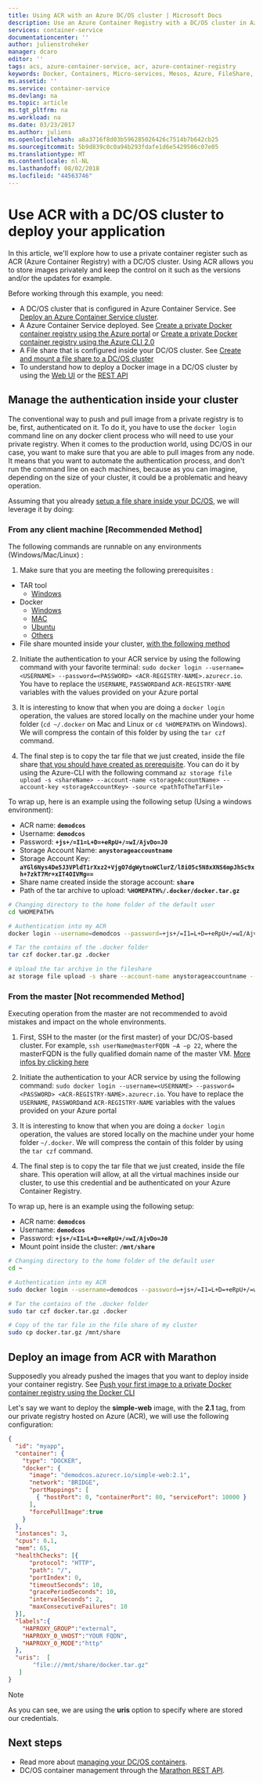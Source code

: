 ```yaml
---
title: Using ACR with an Azure DC/OS cluster | Microsoft Docs
description: Use an Azure Container Registry with a DC/OS cluster in Azure Container Service
services: container-service
documentationcenter: ''
author: julienstroheker
manager: dcaro
editor: ''
tags: acs, azure-container-service, acr, azure-container-registry
keywords: Docker, Containers, Micro-services, Mesos, Azure, FileShare, cifs
ms.assetid: ''
ms.service: container-service
ms.devlang: na
ms.topic: article
ms.tgt_pltfrm: na
ms.workload: na
ms.date: 03/23/2017
ms.author: juliens
ms.openlocfilehash: a8a3716f8d03b596285026426c7514b7b642cb25
ms.sourcegitcommit: 5b9d839c0c0a94b293fdafe1d6e5429506c07e05
ms.translationtype: MT
ms.contentlocale: nl-NL
ms.lasthandoff: 08/02/2018
ms.locfileid: "44563746"
---
```

# <a name="use-acr-with-a-dcos-cluster-to-deploy-your-application"></a>Use ACR with a DC/OS cluster to deploy your application

In this article, we'll explore how to use a private container register such as ACR (Azure Container Registry) with a DC/OS cluster. Using ACR allows you to store images privately and keep the control on it such as the versions and/or the updates for example.

Before working through this example, you need: 
* A DC/OS cluster that is configured in Azure Container Service. See [Deploy an Azure Container Service cluster](container-service-deployment.md).
* A Azure Container Service deployed. See [Create a private Docker container registry using the Azure portal](https://docs.microsoft.com/azure/container-registry/container-registry-get-started-portal) or [Create a private Docker container registry using the Azure CLI 2.0](https://docs.microsoft.com/azure/container-registry/container-registry-get-started-azure-cli)
* A File share that is configured inside your DC/OS cluster. See [Create and mount a file share to a DC/OS cluster](container-service-dcos-fileshare.md)
* To understand how to deploy a Docker image in a DC/OS cluster by using the [Web UI](container-service-mesos-marathon-ui.md) or the [REST API](container-service-mesos-marathon-rest.md)

## <a name="manage-the-authentication-inside-your-cluster"></a>Manage the authentication inside your cluster

The conventional way to push and pull image from a private registry is to be, first, authenticated on it. To do it, you have to use the `docker login` command line on any docker client process who will need to use your private registry.
When it comes to the production world, using DC/OS in our case, you want to make sure that you are able to pull images from any node. It means that you want to automate the authentication process, and don't run the command line on each machines, because as you can imagine, depending on the size of your cluster, it could be a problematic and heavy operation. 

Assuming that you already [setup a file share inside your DC/OS](container-service-dcos-fileshare.md), we will leverage it by doing:

### <a name="from-any-client-machine-recommended-method"></a>From any client machine [Recommended Method]

The following commands are runnable on any environments (Windows/Mac/Linux)  :

1. Make sure that you are meeting the following prerequisites :
  * TAR tool
    * [Windows](http://gnuwin32.sourceforge.net/packages/gtar.htm)
  * Docker 
    * [Windows](https://www.docker.com/docker-windows)
    * [MAC](https://www.docker.com/docker-mac)
    * [Ubuntu](https://www.docker.com/docker-ubuntu)
    * [Others](https://www.docker.com/get-docker)
  * File share mounted inside your cluster, [with the following method](container-service-dcos-fileshare.md)

2. Initiate the authentication to your ACR service by using the following command with your favorite terminal: `sudo docker login --username=<USERNAME> --password=<PASSWORD> <ACR-REGISTRY-NAME>.azurecr.io`. You have to replace the `USERNAME`, `PASSWORD`and `ACR-REGISTRY-NAME` variables with the values provided on your Azure portal

3. It is interesting to know that when you are doing a `docker login` operation, the values are stored locally on the machine under your home folder (`cd ~/.docker` on Mac and Linux or `cd %HOMEPATH%` on Windows). We will compress the contain of this folder by using the `tar czf` command.

4. The final step is to copy the tar file that we just created, inside the file share [that you should have created as prerequisite](container-service-dcos-fileshare.md). You can do it by using the Azure-CLI with the following command `az storage file upload -s <shareName> --account-name <storageAccountName> --account-key <storageAccountKey> -source <pathToTheTarFile>`

To wrap up, here is an example using the following setup (Using a windows environment):
* ACR name: **`demodcos`**
* Username: **`demodcos`**
* Password: **`+js+/=I1=L+D=+eRpU+/=wI/AjvDo=J0`**
* Storage Account Name: **`anystorageaccountname`**
* Storage Account Key: **`aYGl6Nys4De5J3VPldT1rXxz2+VjgO7dgWytnoWClurZ/l8iO5c5N8xXNS6mpJhSc9xh+7zkT7Mr+xIT4OIVMg==`**
* Share name created inside the storage account: **`share`**
* Path of the tar archive to upload: **`%HOMEPATH%/.docker/docker.tar.gz`**

```bash
# Changing directory to the home folder of the default user
cd %HOMEPATH%

# Authentication into my ACR
docker login --username=demodcos --password=+js+/=I1=L+D=+eRpU+/=wI/AjvDo=J0 demodcos.azurecr.io

# Tar the contains of the .docker folder
tar czf docker.tar.gz .docker

# Upload the tar archive in the fileshare
az storage file upload -s share --account-name anystorageaccountname --account-key aYGl6Nys4De5J3VPldT1rXxz2+VjgO7dgWytnoWClurZ/l8iO5c5N8xXNS6mpJhSc9xh+7zkT7Mr+xIT4OIVMg== --source %HOMEPATH%/docker.tar.gz
```

### <a name="from-the-master-not-recommended-method"></a>From the master [Not recommended Method]

Executing operation from the master are not recommended to avoid mistakes and impact on the whole environments.

1. First, SSH to the master (or the first master) of your DC/OS-based cluster. For example, `ssh userName@masterFQDN –A –p 22`, where the masterFQDN is the fully qualified domain name of the master VM. [More infos by clicking here](https://docs.microsoft.com/azure/container-service/container-service-connect#connect-to-a-dcos-or-swarm-cluster)

2. Initiate the authentication to your ACR service by using the following command: `sudo docker login --username=<USERNAME> --password=<PASSWORD> <ACR-REGISTRY-NAME>.azurecr.io`. You have to replace the `USERNAME`, `PASSWORD`and `ACR-REGISTRY-NAME` variables with the values provided on your Azure portal

3. It is interesting to know that when you are doing a `docker login` operation, the values are stored locally on the machine under your home folder `~/.docker`. We will compress the contain of this folder by using the `tar czf` command.

4. The final step is to copy the tar file that we just created, inside the file share. This operation will allow, at all the virtual machines inside our cluster, to use this credential and be authenticated on your Azure Container Registry.

To wrap up, here is an example using the following setup:
* ACR name: **`demodcos`**
* Username: **`demodcos`**
* Password: **`+js+/=I1=L+D=+eRpU+/=wI/AjvDo=J0`**
* Mount point inside the cluster: **`/mnt/share`**

```bash
# Changing directory to the home folder of the default user
cd ~

# Authentication into my ACR
sudo docker login --username=demodcos --password=+js+/=I1=L+D=+eRpU+/=wI/AjvDo=J0 demodcos.azurecr.io

# Tar the contains of the .docker folder
sudo tar czf docker.tar.gz .docker

# Copy of the tar file in the file share of my cluster
sudo cp docker.tar.gz /mnt/share
```


## <a name="deploy-an-image-from-acr-with-marathon"></a>Deploy an image from ACR with Marathon

Supposedly you already pushed the images that you want to deploy inside your container registry. See [Push your first image to a private Docker container registry using the Docker CLI](https://docs.microsoft.com/azure/container-registry/container-registry-get-started-docker-cli)

Let's say we want to deploy the **simple-web** image, with the **2.1** tag, from our private registry hosted on Azure (ACR), we will use the following configuration:

```json
{
  "id": "myapp",
  "container": {
    "type": "DOCKER",
    "docker": {
      "image": "demodcos.azurecr.io/simple-web:2.1",
      "network": "BRIDGE",
      "portMappings": [
        { "hostPort": 0, "containerPort": 80, "servicePort": 10000 }
      ],
      "forcePullImage":true
    }
  },
  "instances": 3,
  "cpus": 0.1,
  "mem": 65,
  "healthChecks": [{
      "protocol": "HTTP",
      "path": "/",
      "portIndex": 0,
      "timeoutSeconds": 10,
      "gracePeriodSeconds": 10,
      "intervalSeconds": 2,
      "maxConsecutiveFailures": 10
  }],
  "labels":{
    "HAPROXY_GROUP":"external",
    "HAPROXY_0_VHOST":"YOUR FQDN",
    "HAPROXY_0_MODE":"http"
  },
  "uris":  [
       "file:///mnt/share/docker.tar.gz"
   ]
}
```

> [!NOTE] 
> As you can see, we are using the **uris** option to specify where are stored our credentials.
>

## <a name="next-steps"></a>Next steps
* Read more about [managing your DC/OS containers](container-service-mesos-marathon-ui.md).
* DC/OS container management through the [Marathon REST API](container-service-mesos-marathon-rest.md).
